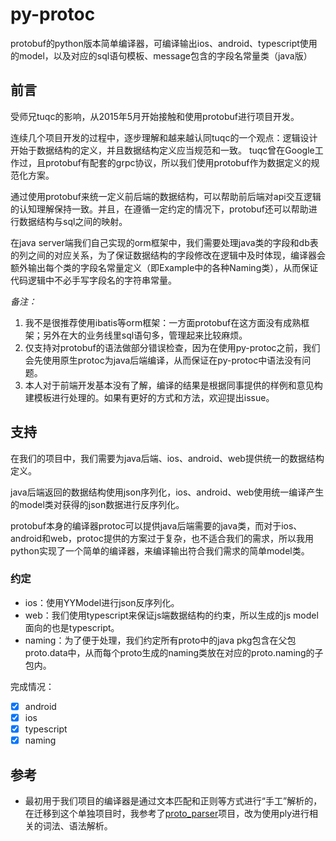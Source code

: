 # py-protoc
protobuf的python版本简单编译器，可编译输出ios、android、typescript使用的model，以及对应的sql语句模板、message包含的字段名常量类（java版）

## 前言
受师兄tuqc的影响，从2015年5月开始接触和使用protobuf进行项目开发。

连续几个项目开发的过程中，逐步理解和越来越认同tuqc的一个观点：逻辑设计开始于数据结构的定义，并且数据结构定义应当规范和一致。
tuqc曾在Google工作过，且protobuf有配套的grpc协议，所以我们使用protobuf作为数据定义的规范化方案。

通过使用protobuf来统一定义前后端的数据结构，可以帮助前后端对api交互逻辑的认知理解保持一致。并且，在遵循一定约定的情况下，protobuf还可以帮助进行数据结构与sql之间的映射。

在java server端我们自己实现的orm框架中，我们需要处理java类的字段和db表的列之间的对应关系，为了保证数据结构的字段修改在逻辑中及时体现，编译器会额外输出每个类的字段名常量定义（即Example中的各种Naming类），从而保证代码逻辑中不必手写字段名的字符串常量。

_备注：_
 1. 我不是很推荐使用ibatis等orm框架：一方面protobuf在这方面没有成熟框架；另外在大的业务线里sql语句多，管理起来比较麻烦。
 1. 仅支持对protobuf的语法做部分错误检查，因为在使用py-protoc之前，我们会先使用原生protoc为java后端编译，从而保证在py-protoc中语法没有问题。
 1. 本人对于前端开发基本没有了解，编译的结果是根据同事提供的样例和意见构建模板进行处理的。如果有更好的方式和方法，欢迎提出issue。


## 支持
在我们的项目中，我们需要为java后端、ios、android、web提供统一的数据结构定义。

java后端返回的数据结构使用json序列化，ios、android、web使用统一编译产生的model类对获得的json数据进行反序列化。

protobuf本身的编译器protoc可以提供java后端需要的java类，而对于ios、android和web，protoc提供的方案过于复杂，也不适合我们的需求，所以我用python实现了一个简单的编译器，来编译输出符合我们需求的简单model类。

### 约定
 * ios：使用YYModel进行json反序列化。
 * web：我们使用typescript来保证js端数据结构的约束，所以生成的js model面向的也是typescript。
 * naming：为了便于处理，我们约定所有proto中的java pkg包含在父包proto.data中，从而每个proto生成的naming类放在对应的proto.naming的子包内。

完成情况：
* [x] android
* [x] ios
* [x] typescript
* [x] naming

## 参考
 * 最初用于我们项目的编译器是通过文本匹配和正则等方式进行“手工”解析的，在迁移到这个单独项目时，我参考了[proto_parser](https://github.com/LiuRoy/proto_parser)项目，改为使用ply进行相关的词法、语法解析。

